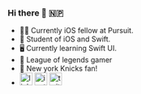 ### Hi there 👋 🇳🇵 
- 👨‍💻 Currently iOS fellow at Pursuit.                                                     
- 🍎 Student of iOS and Swift. 
- 🖥 Currently learning Swift UI. 
- 👾 League of legends gamer
- 🏀 New york Knicks fan! 
- [<img src='https://cdn.jsdelivr.net/npm/simple-icons@3.0.1/icons/linkedin.svg' alt='linkedin' height='25'>](https://www.linkedin.com/in/tsering-lama-nyc)  [<img src='https://cdn.jsdelivr.net/npm/simple-icons@3.0.1/icons/instagram.svg' alt='instagram' height='25'>](https://www.instagram.com/tsenyk_ios)  [<img src='https://cdn.jsdelivr.net/npm/simple-icons@3.0.1/icons/twitter.svg' alt='twitter' height='25'>](https://twitter.com/tsenykk) 
 


